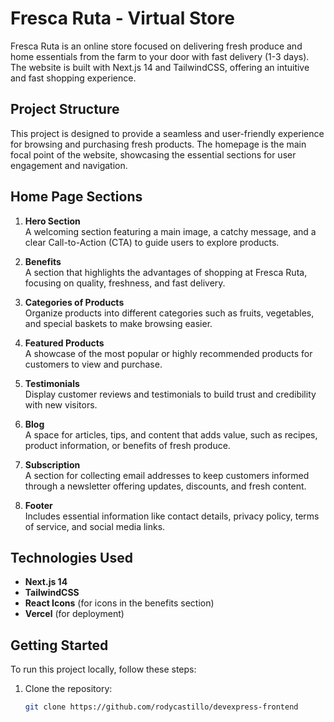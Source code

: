 # Fresca Ruta - Virtual Store

Fresca Ruta is an online store focused on delivering fresh produce and home essentials from the farm to your door with fast delivery (1-3 days). The website is built with Next.js 14 and TailwindCSS, offering an intuitive and fast shopping experience.

## Project Structure

This project is designed to provide a seamless and user-friendly experience for browsing and purchasing fresh products. The homepage is the main focal point of the website, showcasing the essential sections for user engagement and navigation.

## Home Page Sections

1. **Hero Section**  
   A welcoming section featuring a main image, a catchy message, and a clear Call-to-Action (CTA) to guide users to explore products.

2. **Benefits**  
   A section that highlights the advantages of shopping at Fresca Ruta, focusing on quality, freshness, and fast delivery.

3. **Categories of Products**  
   Organize products into different categories such as fruits, vegetables, and special baskets to make browsing easier.

4. **Featured Products**  
   A showcase of the most popular or highly recommended products for customers to view and purchase.

5. **Testimonials**  
   Display customer reviews and testimonials to build trust and credibility with new visitors.

6. **Blog**  
   A space for articles, tips, and content that adds value, such as recipes, product information, or benefits of fresh produce.

7. **Subscription**  
   A section for collecting email addresses to keep customers informed through a newsletter offering updates, discounts, and fresh content.

8. **Footer**  
   Includes essential information like contact details, privacy policy, terms of service, and social media links.

## Technologies Used

- **Next.js 14**
- **TailwindCSS**
- **React Icons** (for icons in the benefits section)
- **Vercel** (for deployment)

## Getting Started

To run this project locally, follow these steps:

1. Clone the repository:
   ```bash
   git clone https://github.com/rodycastillo/devexpress-frontend
   ```

